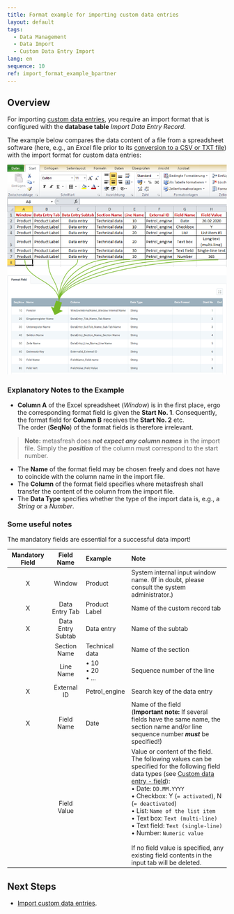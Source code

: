 ```yaml
---
title: Format example for importing custom data entries
layout: default
tags:
  - Data Management
  - Data Import
  - Custom Data Entry Import
lang: en
sequence: 10
ref: import_format_example_bpartner
---
```


## Overview
For importing [custom data entries](Add_custom_record_tab), you require an import format that is configured with the **database table** *Import Data Entry Record*.

The example below compares the data content of a file from a spreadsheet software (here, e.g., an *Excel* file prior to its [conversion to a CSV or TXT file](Import_file_useful_tips)) with the import format for custom data entries:

![](assets/Data_entry_import_Excel_table_Format.png)

### Explanatory Notes to the Example
- **Column A** of the Excel spreadsheet (*Window*) is in the first place, ergo the corresponding format field is given the **Start No. 1**. Consequently, the format field for **Column B** receives the **Start No. 2** etc.<br> The order (**SeqNo**) of the format fields is therefore irrelevant.
 >**Note:** metasfresh does ***not expect any column names*** in the import file. Simply the ***position*** of the column must correspond to the start number.

- The **Name** of the format field may be chosen freely and does not have to coincide with the column name in the import file.
- The **Column** of the format field specifies where metasfresh shall transfer the content of the column from the import file.
- The **Data Type** specifies whether the type of the import data is, e.g., a *String* or a *Number*.

### Some useful notes
The mandatory fields are essential for a successful data import!

| Mandatory Field | Field Name | Example | Note |
| :---: | :---: | :--- | :--- |
| X | Window | Product | System internal input window name. (If in doubt, please consult the system administrator.) |
| X | Data Entry Tab | Product Label | Name of the custom record tab |
| X | Data Entry Subtab | Data entry | Name of the subtab |
|  | Section Name | Technical data | Name of the section |
|  | Line Name | • 10<br> • 20<br> • ... | Sequence number of the line |
| X | External ID | Petrol_engine | Search key of the data entry |
| X | Field Name | Date | Name of the field<br> (**Important note:** If several fields have the same name, the section name and/or line sequence number ***must*** be specified!) |
|  | Field Value |  | Value or content of the field.<br> The following values can be specified for the following field data types (see [Custom data entry - field](Add_fields_to_section_lines)):<br> • Date: `DD.MM.YYYY`<br> • Checkbox: Y (`= activated`), N (`= deactivated`)<br> • List: `Name of the list item`<br> • Text box: `Text (multi-line)`<br> • Text field: `Text (single-line)`<br> • Number: `Numeric value`<br><br> If no field value is specified, any existing field contents in the input tab will be deleted. |

## Next Steps
- [Import custom data entries](Import_custom_data_entries).
